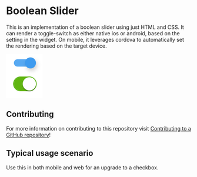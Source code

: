 # Boolean Slider

This is an implementation of a boolean slider using just HTML and CSS. It can render a toggle-switch as either native ios or android, based on the setting in the widget. On mobile, it leverages cordova to automatically set the rendering based on the target device.

![Sliders](https://raw.githubusercontent.com/cdcharlebois/BooleanSlider/master/assets/screenshots/Switches.png "Sliders")

## Contributing

For more information on contributing to this repository visit [Contributing to a GitHub repository](https://world.mendix.com/display/howto50/Contributing+to+a+GitHub+repository)!

## Typical usage scenario

Use this in both mobile and web for an upgrade to a checkbox.
